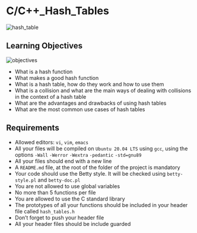 # C/C++_Hash_Tables
![hash_table](https://miro.medium.com/max/720/0*i3HysiKfYzXkOth6.png)

## Learning Objectives
![objectives](https://courses.dcs.wisc.edu/design-teaching/PlanDesign_Fall2016/2-Online-Course-Design/2_Learning-Objectives-Alignment/images/objective-puzzle.JPG)
* What is a hash function
* What makes a good hash function
* What is a hash table, how do they work and how to use them
* What is a collision and what are the main ways of dealing with collisions in the context of a hash table
* What are the advantages and drawbacks of using hash tables
* What are the most common use cases of hash tables

## Requirements
* Allowed editors: `vi`, `vim`, `emacs`
* All your files will be compiled on `Ubuntu 20.04 LTS` using `gcc`, using the options `-Wall` `-Werror` `-Wextra` `-pedantic` `-std=gnu89`
* All your files should end with a new line
* A `README.md` file, at the root of the folder of the project is mandatory
* Your code should use the Betty style. It will be checked using `betty-style.pl` and `betty-doc.pl`
* You are not allowed to use global variables
* No more than 5 functions per file
* You are allowed to use the C standard library
* The prototypes of all your functions should be included in your header file called `hash_tables.h`
* Don’t forget to push your header file
* All your header files should be include guarded

